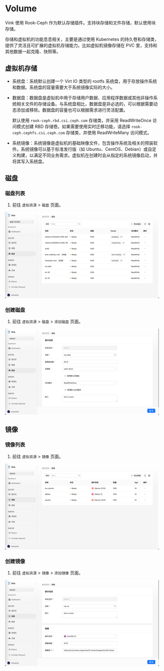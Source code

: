 # Volume

Vink 使用 Rook-Ceph 作为默认存储插件。支持块存储和文件存储，默认使用块存储。

存储和虚拟机的功能息息相关，主要是通过使用 Kubernetes 的持久卷和存储类，提供了灵活且可扩展的虚拟机存储能力。比如虚拟机镜像存储在 PVC 里，支持和其他数据一起克隆、快照等。

## 虚拟机存储

- 系统盘：系统默认创建一个 Virt IO 类型的 rootfs 系统盘，用于存放操作系统和数据。系统盘的容量需要大于系统镜像实际的大小。

- 数据盘：数据盘是虚拟机中用于存储用户数据、应用程序数据或其他非操作系统相关文件的存储设备。与系统盘相比，数据盘是非必选的，可以根据需要动态添加或移除。数据盘的容量也可以根据需求进行灵活配置。

  默认使用 `rook-ceph.rbd.csi.ceph.com` 存储类，并采用 ReadWriteOnce 访问模式创建 RBD 存储卷。如果需要使用实时迁移功能，请选择 `rook-ceph.cephfs.csi.ceph.com` 存储类，并使用 ReadWriteMany 访问模式。

- 系统镜像：系统镜像是虚拟机的基础映像文件，包含操作系统及相关的预装软件。系统镜像可以基于标准发行版（如 Ubuntu、CentOS、Debian）或自定义构建，以满足不同业务需求。虚拟机在创建时会从指定的系统镜像启动，并将其写入系统盘。

## 磁盘

### 磁盘列表

1. 前往 `虚拟资源` > `磁盘` 页面。

![磁盘管理-磁盘列表](./images/磁盘管理-磁盘列表.png)

### 创建磁盘

1. 前往 `虚拟资源` > `磁盘` > `添加磁盘` 页面。

![磁盘管理-创建磁盘](./images/磁盘管理-创建磁盘.png)

## 镜像

### 镜像列表

1. 前往 `虚拟资源` > `镜像` 页面。

![磁盘管理-镜像列表](./images/磁盘管理-镜像列表.png)

### 创建镜像

1. 前往 `虚拟资源` > `镜像` > `添加镜像` 页面。

![磁盘管理-创建镜像](./images/磁盘管理-创建镜像.png)
